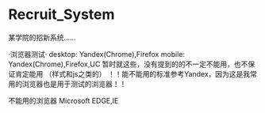 # Recruit_System
某学院的招新系统……

·浏览器测试·
desktop: 
Yandex(Chrome),Firefox
mobile:
Yandex(Chrome),Firefox,UC
暂时就这些，没有提到的的不一定不能用，也不保证肯定能用
（样式和js之类的）
！！能不能用的标准参考Yandex，因为这是我常用的浏览器也是用于测试的浏览器！！

不能用的浏览器
Microsoft EDGE,IE